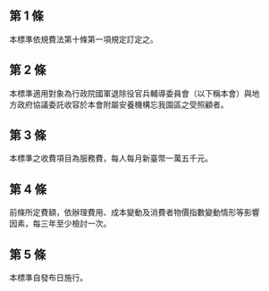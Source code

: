 第 1 條
-------
本標準依規費法第十條第一項規定訂定之。

第 2 條
-------
本標準適用對象為行政院國軍退除役官兵輔導委員會（以下稱本會）與地  
方政府協議委託收容於本會附屬安養機構忘我園區之受照顧者。

第 3 條
-------
本標準之收費項目為服務費，每人每月新臺幣一萬五千元。

第 4 條
-------
前條所定費額，依辦理費用、成本變動及消費者物價指數變動情形等影響  
因素，每三年至少檢討一次。

第 5 條
-------
本標準自發布日施行。


